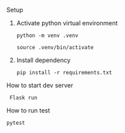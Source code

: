 Setup
1. Activate python virtual environment

    ` python -m venv .venv `

    ` source .venv/bin/activate `

2. Install dependency

    ` pip install -r requirements.txt `

How to start dev server

   ` Flask run`

How to run test

   ` pytest `
